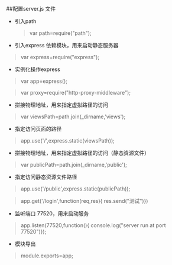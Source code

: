 ##配置server.js 文件

* 引入path
    > var path=require("path");
*   引入express 依赖模块，用来启动静态服务器
> var express=require("express");
* 实例化操作express
>var app=express();

>var proxy=require("http-proxy-middleware");
* 拼接物理地址，用来指定虚拟路径的访问
>var viewsPath=path.join(_dirname,'views');
* 指定访问页面的路径
>app.use('/',express.static(viewsPath));
* 拼接物理地址，用来指定虚拟路径的访问（静态资源文件）
>var publicPath=path.join(_dirname,'public');
* 指定访问静态资源文件路径
>app.use('/public',express.static(publicPath));

>app.get('/login',function(req,res){
res.send("测试")})
* 监听端口 77520，用来启动服务
>app.listen(77520,function(){
console.log("server run at port 77520")});
* 模块导出
>module.exports=app;

